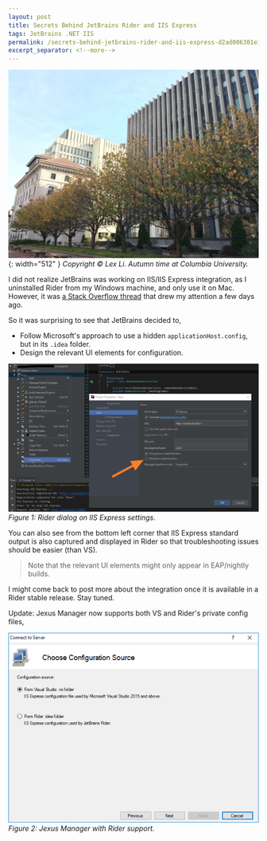 ```yaml
---
layout: post
title: Secrets Behind JetBrains Rider and IIS Express
tags: JetBrains .NET IIS
permalink: /secrets-behind-jetbrains-rider-and-iis-express-d2ad006301e1
excerpt_separator: <!--more-->
---
```

![img-description](/images/columbia-university.jpg){: width="512" }
_Copyright © Lex Li. Autumn time at Columbia University._

I did not realize JetBrains was working on IIS/IIS Express integration, as I uninstalled Rider from my Windows machine, and only use it on Mac. However, it was [a Stack Overflow thread](https://stackoverflow.com/questions/45560884/jetbrain-rider-access-denied-when-using-iis-express-with-windows-authenticatio) that drew my attention a few days ago.
<!--more-->

So it was surprising to see that JetBrains decided to,

* Follow Microsoft's approach to use a hidden `applicationHost.config`, but in its `.idea` folder.
* Design the relevant UI elements for configuration.

![img-description](/images/rider-iis-express.png)
_Figure 1: Rider dialog on IIS Express settings._

You can also see from the bottom left corner that IIS Express standard output is also captured and displayed in Rider so that troubleshooting issues should be easier (than VS).

> Note that the relevant UI elements might only appear in EAP/nightly builds.

I might come back to post more about the integration once it is available in a Rider stable release. Stay tuned.

Update: Jexus Manager now supports both VS and Rider's private config files,

![img-description](/images/jexus-manager-rider.png)
_Figure 2: Jexus Manager with Rider support._

